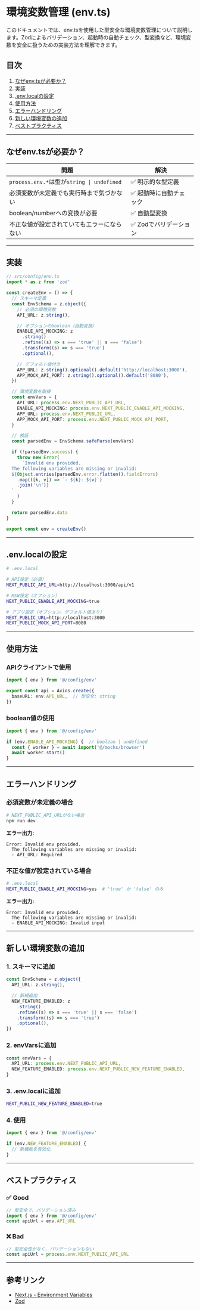 # 環境変数管理 (env.ts)

このドキュメントでは、env.tsを使用した型安全な環境変数管理について説明します。Zodによるバリデーション、起動時の自動チェック、型変換など、環境変数を安全に扱うための実装方法を理解できます。

## 目次

1. [なぜenv.tsが必要か？](#なぜenvtsが必要か)
2. [実装](#実装)
3. [.env.localの設定](#envlocalの設定)
4. [使用方法](#使用方法)
5. [エラーハンドリング](#エラーハンドリング)
6. [新しい環境変数の追加](#新しい環境変数の追加)
7. [ベストプラクティス](#ベストプラクティス)

---

## なぜenv.tsが必要か？

| 問題 | 解決 |
|------|------|
| `process.env.*`は型が`string \| undefined` | ✅ 明示的な型定義 |
| 必須変数が未定義でも実行時まで気づかない | ✅ 起動時に自動チェック |
| boolean/numberへの変換が必要 | ✅ 自動型変換 |
| 不正な値が設定されていてもエラーにならない | ✅ Zodでバリデーション |

---

## 実装

```typescript
// src/config/env.ts
import * as z from 'zod'

const createEnv = () => {
  // スキーマ定義
  const EnvSchema = z.object({
    // 必須の環境変数
    API_URL: z.string(),

    // オプションのboolean（自動変換）
    ENABLE_API_MOCKING: z
      .string()
      .refine((s) => s === 'true' || s === 'false')
      .transform((s) => s === 'true')
      .optional(),

    // デフォルト値付き
    APP_URL: z.string().optional().default('http://localhost:3000'),
    APP_MOCK_API_PORT: z.string().optional().default('8080'),
  })

  // 環境変数を取得
  const envVars = {
    API_URL: process.env.NEXT_PUBLIC_API_URL,
    ENABLE_API_MOCKING: process.env.NEXT_PUBLIC_ENABLE_API_MOCKING,
    APP_URL: process.env.NEXT_PUBLIC_URL,
    APP_MOCK_API_PORT: process.env.NEXT_PUBLIC_MOCK_API_PORT,
  }

  // 検証
  const parsedEnv = EnvSchema.safeParse(envVars)

  if (!parsedEnv.success) {
    throw new Error(
      `Invalid env provided.
  The following variables are missing or invalid:
  ${Object.entries(parsedEnv.error.flatten().fieldErrors)
    .map(([k, v]) => `- ${k}: ${v}`)
    .join('\n')}
  `
    )
  }

  return parsedEnv.data
}

export const env = createEnv()
```

---

## .env.localの設定

```bash
# .env.local

# API設定（必須）
NEXT_PUBLIC_API_URL=http://localhost:3000/api/v1

# MSW設定（オプション）
NEXT_PUBLIC_ENABLE_API_MOCKING=true

# アプリ設定（オプション、デフォルト値あり）
NEXT_PUBLIC_URL=http://localhost:3000
NEXT_PUBLIC_MOCK_API_PORT=8080
```

---

## 使用方法

### APIクライアントで使用

```typescript
import { env } from '@/config/env'

export const api = Axios.create({
  baseURL: env.API_URL,  // 型安全: string
})
```

### boolean値の使用

```typescript
import { env } from '@/config/env'

if (env.ENABLE_API_MOCKING) {  // boolean | undefined
  const { worker } = await import('@/mocks/browser')
  await worker.start()
}
```

---

## エラーハンドリング

### 必須変数が未定義の場合

```bash
# NEXT_PUBLIC_API_URLがない場合
npm run dev
```

**エラー出力:**
```
Error: Invalid env provided.
  The following variables are missing or invalid:
  - API_URL: Required
```

### 不正な値が設定されている場合

```bash
# .env.local
NEXT_PUBLIC_ENABLE_API_MOCKING=yes  # 'true' か 'false' のみ
```

**エラー出力:**
```
Error: Invalid env provided.
  The following variables are missing or invalid:
  - ENABLE_API_MOCKING: Invalid input
```

---

## 新しい環境変数の追加

### 1. スキーマに追加

```typescript
const EnvSchema = z.object({
  API_URL: z.string(),

  // 新規追加
  NEW_FEATURE_ENABLED: z
    .string()
    .refine((s) => s === 'true' || s === 'false')
    .transform((s) => s === 'true')
    .optional(),
})
```

### 2. envVarsに追加

```typescript
const envVars = {
  API_URL: process.env.NEXT_PUBLIC_API_URL,
  NEW_FEATURE_ENABLED: process.env.NEXT_PUBLIC_NEW_FEATURE_ENABLED,
}
```

### 3. .env.localに追加

```bash
NEXT_PUBLIC_NEW_FEATURE_ENABLED=true
```

### 4. 使用

```typescript
import { env } from '@/config/env'

if (env.NEW_FEATURE_ENABLED) {
  // 新機能を有効化
}
```

---

## ベストプラクティス

### ✅ Good

```typescript
// 型安全で、バリデーション済み
import { env } from '@/config/env'
const apiUrl = env.API_URL
```

### ❌ Bad

```typescript
// 型安全性がなく、バリデーションもない
const apiUrl = process.env.NEXT_PUBLIC_API_URL
```

---

## 参考リンク

- [Next.js - Environment Variables](https://nextjs.org/docs/app/building-your-application/configuring/environment-variables)
- [Zod](https://zod.dev/)
